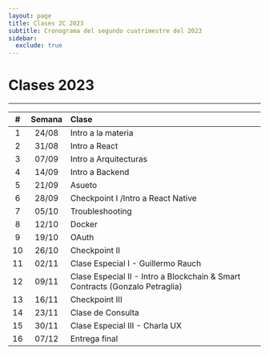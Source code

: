 ```yaml
---
layout: page
title: Clases 2C 2023
subtitle: Cronograma del segundo cuatrimestre del 2023
sidebar:
  exclude: true
---
```


# Clases 2023
___


| #  | Semana  | Clase  |
|:----------:|:-------------:|:------|
| 1 | 24/08 | Intro a la materia |
| 2 | 31/08 | Intro a React  |
| 3 | 07/09 |  Intro a Arquitecturas |
| 4 | 14/09 | Intro a Backend|
| 5 | 21/09 | Asueto  |
| 6 | 28/09 | Checkpoint I /Intro a React Native |
| 7 | 05/10 | Troubleshooting |
| 8 | 12/10 | Docker  |
| 9 | 19/10 | OAuth |
|10 | 26/10 | Checkpoint II |
|11 | 02/11 | Clase Especial I - Guillermo Rauch   |
|12 | 09/11 | Clase Especial II - Intro a Blockchain & Smart Contracts (Gonzalo Petraglia) |
|13 | 16/11 | Checkpoint III  |
|14 | 23/11 | Clase de Consulta    |
|15 | 30/11 | Clase Especial III - Charla UX |
|16 | 07/12 | Entrega final |
